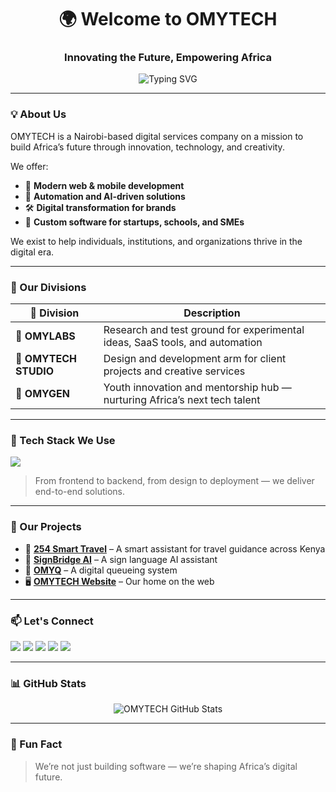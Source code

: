 <h1 align="center">🌍 Welcome to OMYTECH</h1>
<h3 align="center">Innovating the Future, Empowering Africa</h3>

<p align="center">
  <img src="https://readme-typing-svg.demolab.com?font=Fira+Code&size=22&pause=1000&center=true&vCenter=true&width=800&lines=Crafting+digital+solutions+for+Africa+and+beyond;Empowering+businesses+with+modern+tech;Web+%7C+Mobile+%7C+Automation+%7C+AI" alt="Typing SVG" />
</p>

---

### 💡 About Us

OMYTECH is a Nairobi-based digital services company on a mission to build Africa’s future through innovation, technology, and creativity.

We offer:
- 🚀 **Modern web & mobile development**
- 🤖 **Automation and AI-driven solutions**
- 🛠️ **Digital transformation for brands**
- 📱 **Custom software for startups, schools, and SMEs**

We exist to help individuals, institutions, and organizations thrive in the digital era.

---

### 🧭 Our Divisions

| 💼 Division        | Description                                                                 |
|--------------------|-----------------------------------------------------------------------------|
| 🧪 **OMYLABS**      | Research and test ground for experimental ideas, SaaS tools, and automation |
| 🎨 **OMYTECH STUDIO** | Design and development arm for client projects and creative services        |
| 🌱 **OMYGEN**        | Youth innovation and mentorship hub — nurturing Africa’s next tech talent  |

---

### 🧰 Tech Stack We Use

<p align="left">
  <img src="https://skillicons.dev/icons?i=html,css,js,ts,react,nextjs,nodejs,tailwind,bootstrap,figma,python,express,mongodb,firebase,supabase,git,github,linux,vscode,bash,vercel,netlify,graphql,redux,docker,sqlite" />
</p>

> From frontend to backend, from design to deployment — we deliver end-to-end solutions.

---

### 🚀 Our Projects

- 🚌 [**254 Smart Travel**](https://nairobismarttravel.vercel.app) – A smart assistant for travel guidance across Kenya  
- 🧠 [**SignBridge AI**](https://signbridge.tech) – A sign language AI assistant  
- 🧾 [**OMYQ**](https://omyq.vercel.app) – A digital queueing system  
- 🖥️ [**OMYTECH Website**](https://omytech.vercel.app) – Our home on the web

---

### 📫 Let's Connect

<p>
  <a href="mailto:omytechkenya@gmail.com"><img src="https://img.shields.io/badge/Email-%23D14836?style=for-the-badge&logo=gmail&logoColor=white" /></a>
  <a href="https://linkedin.com/in/omytech-kenya"><img src="https://img.shields.io/badge/LinkedIn-%230A66C2?style=for-the-badge&logo=linkedin&logoColor=white" /></a>
  <a href="https://twitter.com/omytech_kenya"><img src="https://img.shields.io/badge/Twitter-%231DA1F2?style=for-the-badge&logo=twitter&logoColor=white" /></a>
  <a href="https://omytech.co.ke"><img src="https://img.shields.io/badge/Website-%23000000?style=for-the-badge&logo=firefox&logoColor=white" /></a>
  <a href="https://facebook.com/omytech_kenya"><img src="https://img.shields.io/badge/Facebook-%23000000?style=for-the-badge&logo=firefox&logoColor=white" /></a>
</p>

---

### 📊 GitHub Stats

<p align="center">
  <img src="https://github-readme-stats.vercel.app/api?username=omytech-kenya&show_icons=true&theme=merko" alt="OMYTECH GitHub Stats" />
</p>

---

### 🧠 Fun Fact

> We’re not just building software — we’re shaping Africa’s digital future.
